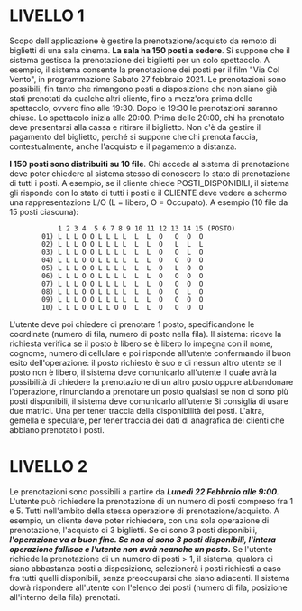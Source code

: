 # LIVELLO 1
Scopo dell'applicazione è gestire la prenotazione/acquisto da remoto di biglietti di una sala cinema.
**La sala ha 150 posti a sedere**.
Si suppone che il sistema gestisca la prenotazione dei biglietti per un solo spettacolo. A esempio, il sistema consente la prenotazione dei posti per il film "Via Col Vento", in programmazione Sabato 27 febbraio 2021.
Le prenotazioni sono possibili, fin tanto che rimangono posti a disposizione che non siano già stati prenotati da qualche altri cliente, fino a mezz'ora prima dello spettacolo, ovvero fino alle 19:30. Dopo le 19:30 le prenotazioni saranno chiuse.
Lo spettacolo inizia alle 20:00. Prima delle 20:00, chi ha prenotato deve presentarsi alla cassa e ritirare il biglietto. Non c'è da gestire il pagamento del biglietto, perché si suppone che chi prenota faccia, contestualmente, anche l'acquisto e il pagamento a distanza.

**I 150 posti sono distribuiti su 10 file**. Chi accede al sistema di prenotazione deve poter chiedere al sistema stesso di conoscere lo stato di prenotazione di tutti i posti.
A esempio, se il cliente chiede POSTI_DISPONIBILI, il sistema gli risponde con lo stato di tutti i posti e il CLIENTE deve vedere a schermo una rappresentazione L/O (L = libero, O = Occupato). A esempio (10 file da 15 posti ciascuna):



```
            1 2 3 4  5 6 7 8 9 10 11 12 13 14 15 (POSTO)
        01) L L L O O L L L L  L  L  O   O  O  O
        02) L L L O O L L L L  L  L  O   L  L  L
        03) L L L O O L L L L  L  L  O   O  L  O
        04) L L L O O L L L L  L  L  O   O  O  O
        05) L L L O O L L L L  L  L  O   L  O  O
        06) L L L O O L L L L  L  L  O   O  O  O
        07) L L L O O L L L L  L  L  O   O  O  O
        08) L L L O O L L L L  L  L  O   O  L  O
        09) L L L O O L L L L  L  L  O   O  O  O
        10) L L L O O L L O O  L  L  O   O  O  O
```

L'utente deve poi chiedere di prenotare 1 posto, specificandone le coordinate (numero di fila, numero di posto nella fila).
Il sistema:
riceve la richiesta
verifica se il posto è libero
se è libero lo impegna con il nome, cognome, numero di cellulare e poi risponde all'utente confermando il buon esito dell'operazione: il posto richiesto è suo e di nessun altro utente
se il posto non è libero, il sistema deve comunicarlo all'utente il quale avrà la possibilità di chiedere la prenotazione di un altro posto oppure abbandonare l'operazione, rinunciando a prenotare un posto qualsiasi
se non ci sono più posti disponibili, il sistema deve comunicarlo all'utente
Si consiglia di usare due matrici. Una per tener traccia della disponibilità dei posti. L'altra, gemella e speculare, per tener traccia dei dati di anagrafica dei clienti che abbiano prenotato i posti.

# LIVELLO 2
Le prenotazioni sono possibili a partire da ***Lunedì 22 Febbraio alle 9:00.***
L'utente può richiedere la prenotazione di un numero di posti compreso fra 1 e 5. Tutti nell'ambito della stessa operazione di prenotazione/acquisto. A esempio, un cliente deve poter richiedere, con una sola operazione di prenotazione, l'acquisto di 3 biglietti.
Se ci sono 3 posti disponibili, ***l'operazione va a buon fine. Se non ci sono 3 posti disponibili, l'intera operazione fallisce e l'utente non avrà neanche un posto.***
Se l'utente richiede la prenotazione di un numero di posti > 1, il sistema, qualora ci siano abbastanza posti a disposizione, selezionerà i posti richiesti a caso fra tutti quelli disponibili, senza preoccuparsi che siano adiacenti. Il sistema dovrà rispondere all'utente con l'elenco dei posti (numero di fila, posizione all'interno della fila) prenotati.